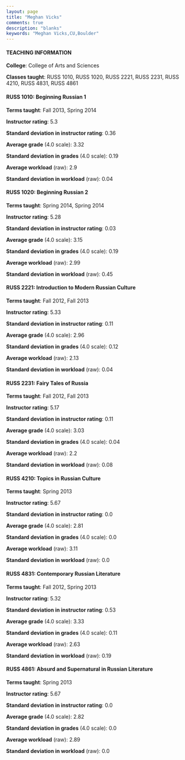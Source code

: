 ```yaml
---
layout: page
title: "Meghan Vicks" 
comments: true
description: "blanks"
keywords: "Meghan Vicks,CU,Boulder"
---
```

<head>
<script src="https://ajax.googleapis.com/ajax/libs/jquery/2.1.3/jquery.min.js"></script>
<script src="https://dl.dropboxusercontent.com/s/pc42nxpaw1ea4o9/highcharts.js?dl=0"></script>
<!-- <script src="../assets/js/highcharts.js"></script> -->
<style type="text/css">@font-face {
	font-family: "Bebas Neue";
	src: url(https://www.filehosting.org/file/details/544349/BebasNeue Regular.otf) format("opentype");
	}
	h1.Bebas { 
		font-family: "Bebas Neue", Verdana, Tahoma;
	}
</style>
</head>
	   
#### TEACHING INFORMATION

**College**: College of Arts and Sciences

**Classes taught**: RUSS 1010, RUSS 1020, RUSS 2221, RUSS 2231, RUSS 4210, RUSS 4831, RUSS 4861

#### RUSS 1010: Beginning Russian 1

**Terms taught**: Fall 2013, Spring 2014

**Instructor rating**: 5.3

**Standard deviation in instructor rating**: 0.36

**Average grade** (4.0 scale): 3.32

**Standard deviation in grades** (4.0 scale): 0.19

**Average workload** (raw): 2.9

**Standard deviation in workload** (raw): 0.04

#### RUSS 1020: Beginning Russian 2

**Terms taught**: Spring 2014, Spring 2014

**Instructor rating**: 5.28

**Standard deviation in instructor rating**: 0.03

**Average grade** (4.0 scale): 3.15

**Standard deviation in grades** (4.0 scale): 0.19

**Average workload** (raw): 2.99

**Standard deviation in workload** (raw): 0.45

#### RUSS 2221: Introduction to Modern Russian Culture

**Terms taught**: Fall 2012, Fall 2013

**Instructor rating**: 5.33

**Standard deviation in instructor rating**: 0.11

**Average grade** (4.0 scale): 2.96

**Standard deviation in grades** (4.0 scale): 0.12

**Average workload** (raw): 2.13

**Standard deviation in workload** (raw): 0.04

#### RUSS 2231: Fairy Tales of Russia

**Terms taught**: Fall 2012, Fall 2013

**Instructor rating**: 5.17

**Standard deviation in instructor rating**: 0.11

**Average grade** (4.0 scale): 3.03

**Standard deviation in grades** (4.0 scale): 0.04

**Average workload** (raw): 2.2

**Standard deviation in workload** (raw): 0.08

#### RUSS 4210: Topics in Russian Culture

**Terms taught**: Spring 2013

**Instructor rating**: 5.67

**Standard deviation in instructor rating**: 0.0

**Average grade** (4.0 scale): 2.81

**Standard deviation in grades** (4.0 scale): 0.0

**Average workload** (raw): 3.11

**Standard deviation in workload** (raw): 0.0

#### RUSS 4831: Contemporary Russian Literature

**Terms taught**: Fall 2012, Spring 2013

**Instructor rating**: 5.32

**Standard deviation in instructor rating**: 0.53

**Average grade** (4.0 scale): 3.33

**Standard deviation in grades** (4.0 scale): 0.11

**Average workload** (raw): 2.63

**Standard deviation in workload** (raw): 0.19

#### RUSS 4861: Absurd and Supernatural in Russian Literature

**Terms taught**: Spring 2013

**Instructor rating**: 5.67

**Standard deviation in instructor rating**: 0.0

**Average grade** (4.0 scale): 2.82

**Standard deviation in grades** (4.0 scale): 0.0

**Average workload** (raw): 2.89

**Standard deviation in workload** (raw): 0.0

